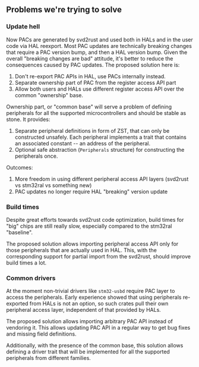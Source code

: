 ## Problems we're trying to solve

### Update hell

Now PACs are generated by svd2rust and used both in HALs and in
the user code via HAL reexport. Most PAC updates are technically
breaking changes that require a PAC version bump, and then a HAL version bump. 
Given the overall "breaking changes are bad" attitude, it's better to
reduce the consequences caused by PAC updates. The proposed solution here is:
1. Don't re-export PAC APIs in HAL, use PACs internally instead.   
2. Separate ownership part of PAC from the register access API part
3. Allow both users and HALs use different register access API over
the common "ownership" base.

Ownership part, or "common base" will serve a problem of defining
peripherals for all the supported microcontrollers and should be stable
as stone. It provides:
1. Separate peripheral definitions in form of ZST, that can only be
constructed unsafely. Each peripheral implements a trait that contains
an associated constant -- an address of the peripheral.
2. Optional safe abstraction (`Peripherals` structure) for constructing
the peripherals once.

Outcomes:
1. More freedom in using different peripheral access API layers
(svd2rust vs stm32ral vs something new)
2. PAC updates no longer require HAL "breaking" version update

### Build times

Despite great efforts towards svd2rust code optimization, build times
for "big" chips are still really slow, especially compared to the
stm32ral "baseline".

The proposed solution allows importing peripheral access API only
for those peripherals that are actually used in HAL. This, with the
corresponding support for partial import from the svd2rust, should
improve build times a lot.

### Common drivers

At the moment non-trivial drivers like `stm32-usbd` require
PAC layer to access the peripherals. Early experience showed that
using peripherals re-exported from HALs is not an option, so such
crates pull their own peripheral access layer, independent of that
provided by HALs.

The proposed solution allows importing arbitrary PAC API instead of
vendoring it. This allows updating PAC API in a regular way to get
bug fixes and missing field definitions.

Additionally, with the presence of the common base, this solution
allows defining a driver trait that will be implemented for all
the supported peripherals from different families.

